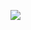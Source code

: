 ![](https://64.media.tumblr.com/018df31947ee1706c253d675d7012f83/677e1a0c2cecb863-3d/s1280x1920/d0edf7afe06dc7932fe70488094cfc04a9a52fda.jpg)
